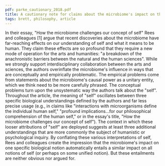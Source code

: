 ```yaml
---
pdf: parke_cautionary_2018.pdf
title: A cautionary note for claims about the microbiome's impact on the "self"
tags: brett, philosophy, article
---
```

In their essay, "How the microbiome challenges our concept of self" Rees and colleagues [1] argue that recent discoveries about the microbiome have far-reaching effects on our understanding of self and what it means to be human. They claim these effects are so profound that they require a new mode of operation for the arts and humanities: "a breakdown of the anachronistic barriers between the natural and the human sciences". While we strongly support interdisciplinary collaboration between the arts and sciences, the authors overinflate the microbiome's influence in ways that are conceptually and empirically problematic.  The empirical problems come from statements about the microbiome's causal power as a unitary entity, which we think need to be more carefully phrased. The conceptual problems turn upon the unsystematic way the authors talk about the "self". Throughout the article, the meaning of "self" oscillates between three specific biological understandings defined by the authors and far less precise usage (e.g., in claims like "interactions with microorganisms define the individual human self," "profound implications...for our philosophical comprehension of the human self," or in the essay's title, "How the microbiome challenges our concept of self"). The context in which these looser attributions of "self" are deployed suggests at least three additional understandings that are more commonly the subject of humanistic or psychological inquiry. By conflating these various interpretations of self, Rees and colleagues create the impression that the microbiome's impact on one specific biological notion automatically entails a similar impact on all notions of self (or perhaps on some unified notion). But these entailments are neither obvious nor argued for.
